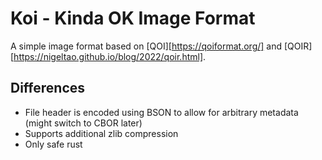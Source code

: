 # Koi - Kinda OK Image Format

A simple image format based on [QOI][https://qoiformat.org/] and [QOIR][https://nigeltao.github.io/blog/2022/qoir.html].

## Differences

- File header is encoded using BSON to allow for arbitrary metadata (might switch to CBOR later)
- Supports additional zlib compression
- Only safe rust

<!-- https://encode.su/threads/3753-QOI-(Quite-OK-Image-format)-lossless-image-compression-to-PNG-size -->
<!-- https://docs.rs/multiversion/latest/multiversion/ -->
